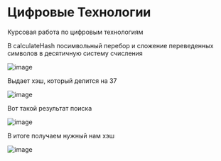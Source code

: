 # Цифровые Технологии
Курсовая работа по цифровым технологиям


В calculateHash посимвольный перебор и сложение переведенных символов в десятичную систему счисления

![image](https://github.com/Egorchik44/Blockchain/assets/111063360/cfc0a398-8e5e-4588-b8da-5a7e9c819784)


Выдает хэш, который делится на 37

![image](https://github.com/Egorchik44/Blockchain/assets/111063360/dea76c0b-bcb8-45a2-98e5-5bb6073fbab8)

Вот такой результат поиска

![image](https://github.com/Egorchik44/Blockchain/assets/111063360/961bfdf5-8bee-4f45-bcfa-00f0be8c8323)


В итоге получаем нужный нам хэш

![image](https://github.com/Egorchik44/Blockchain/assets/111063360/27708ea8-3d37-4847-9fe5-6883f2af0b32)


